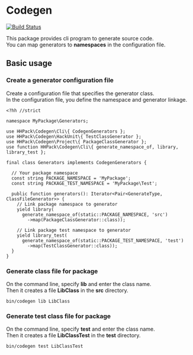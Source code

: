 # Codegen

[![Build Status](https://travis-ci.org/hhpack/codegen.svg?branch=develop)](https://travis-ci.org/hhpack/codegen)

This package provides cli program to generate source code.  
You can map generators to **namespaces** in the configuration file.  

## Basic usage

### Create a generator configuration file

Create a configuration file that specifies the generator class.  
In the configuration file, you define the namespace and generator linkage.  

```hack
<?hh //strict

namespace MyPackage\Generators;

use HHPack\Codegen\Cli\{ CodegenGenerators };
use HHPack\Codegen\HackUnit\{ TestClassGenerator };
use HHPack\Codegen\Project\{ PackageClassGenerator };
use function HHPack\Codegen\Cli\{ generate_namespace_of, library, library_test };

final class Generators implements CodegenGenerators {

  // Your package namespace
  const string PACKAGE_NAMESPACE = 'MyPackage';
  const string PACKAGE_TEST_NAMESPACE = 'MyPackage\Test';

  public function generators(): Iterator<Pair<GenerateType, ClassFileGenerator>> {
	// Link package namespace to generator
    yield library(
      generate_namespace_of(static::PACKAGE_NAMESPACE, 'src')
        ->map(PackageClassGenerator::class));

	// Link package test namespace to generator
    yield library_test(
      generate_namespace_of(static::PACKAGE_TEST_NAMESPACE, 'test')
        ->map(TestClassGenerator::class));
  }
}
```

### Generate class file for package

On the command line, specify **lib** and enter the class name.  
Then it creates a file **LibClass** in the **src** directory.  

```shell
bin/codegen lib LibClass
```

### Generate test class file for package

On the command line, specify **test** and enter the class name.  
Then it creates a file **LibClassTest** in the **test** directory.  

```shell
bin/codegen test LibClassTest
```
